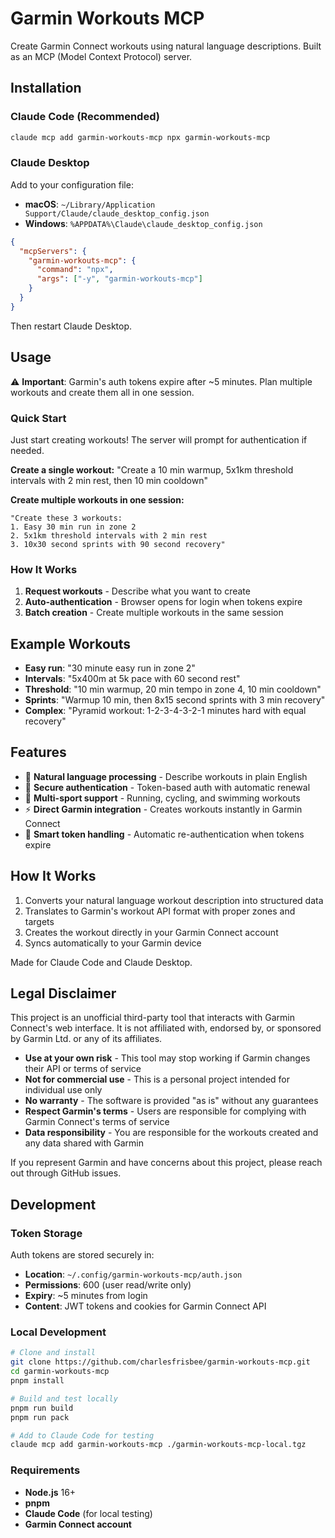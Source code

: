 # Garmin Workouts MCP

Create Garmin Connect workouts using natural language descriptions. Built as an MCP (Model Context Protocol) server.

## Installation

### Claude Code (Recommended)

```bash
claude mcp add garmin-workouts-mcp npx garmin-workouts-mcp
```

### Claude Desktop

Add to your configuration file:

- **macOS**: `~/Library/Application Support/Claude/claude_desktop_config.json`
- **Windows**: `%APPDATA%\Claude\claude_desktop_config.json`

```json
{
  "mcpServers": {
    "garmin-workouts-mcp": {
      "command": "npx",
      "args": ["-y", "garmin-workouts-mcp"]
    }
  }
}
```

Then restart Claude Desktop.

## Usage

⚠️ **Important**: Garmin's auth tokens expire after ~5 minutes. Plan multiple workouts and create them all in one session.

### Quick Start

Just start creating workouts! The server will prompt for authentication if needed.

**Create a single workout:**
"Create a 10 min warmup, 5x1km threshold intervals with 2 min rest, then 10 min cooldown"

**Create multiple workouts in one session:**

```
"Create these 3 workouts:
1. Easy 30 min run in zone 2
2. 5x1km threshold intervals with 2 min rest
3. 10x30 second sprints with 90 second recovery"
```

### How It Works

1. **Request workouts** - Describe what you want to create
2. **Auto-authentication** - Browser opens for login when tokens expire
3. **Batch creation** - Create multiple workouts in the same session

## Example Workouts

- **Easy run**: "30 minute easy run in zone 2"
- **Intervals**: "5x400m at 5k pace with 60 second rest"
- **Threshold**: "10 min warmup, 20 min tempo in zone 4, 10 min cooldown"
- **Sprints**: "Warmup 10 min, then 8x15 second sprints with 3 min recovery"
- **Complex**: "Pyramid workout: 1-2-3-4-3-2-1 minutes hard with equal recovery"

## Features

- 🧠 **Natural language processing** - Describe workouts in plain English
- 🔐 **Secure authentication** - Token-based auth with automatic renewal
- 🏃 **Multi-sport support** - Running, cycling, and swimming workouts
- ⚡ **Direct Garmin integration** - Creates workouts instantly in Garmin Connect
- 💾 **Smart token handling** - Automatic re-authentication when tokens expire

## How It Works

1. Converts your natural language workout description into structured data
2. Translates to Garmin's workout API format with proper zones and targets
3. Creates the workout directly in your Garmin Connect account
4. Syncs automatically to your Garmin device

Made for Claude Code and Claude Desktop.

## Legal Disclaimer

This project is an unofficial third-party tool that interacts with Garmin Connect's web interface. It is not affiliated with, endorsed by, or sponsored by Garmin Ltd. or any of its affiliates.

- **Use at your own risk** - This tool may stop working if Garmin changes their API or terms of service
- **Not for commercial use** - This is a personal project intended for individual use only
- **No warranty** - The software is provided "as is" without any guarantees
- **Respect Garmin's terms** - Users are responsible for complying with Garmin Connect's terms of service
- **Data responsibility** - You are responsible for the workouts created and any data shared with Garmin

If you represent Garmin and have concerns about this project, please reach out through GitHub issues.

## Development

### Token Storage

Auth tokens are stored securely in:

- **Location**: `~/.config/garmin-workouts-mcp/auth.json`
- **Permissions**: 600 (user read/write only)
- **Expiry**: ~5 minutes from login
- **Content**: JWT tokens and cookies for Garmin Connect API

### Local Development

```bash
# Clone and install
git clone https://github.com/charlesfrisbee/garmin-workouts-mcp.git
cd garmin-workouts-mcp
pnpm install

# Build and test locally
pnpm run build
pnpm run pack

# Add to Claude Code for testing
claude mcp add garmin-workouts-mcp ./garmin-workouts-mcp-local.tgz
```

### Requirements

- **Node.js** 16+
- **pnpm**
- **Claude Code** (for local testing)
- **Garmin Connect account**
